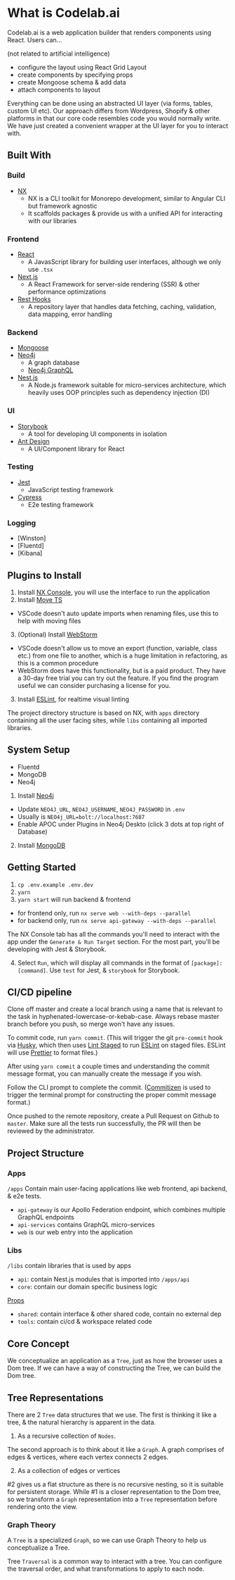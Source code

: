 # What is Codelab.ai

Codelab.ai is a web application builder that renders components using React. Users can...

(not related to artificial intelligence)

- configure the layout using React Grid Layout
- create components by specifying props
- create Mongoose schema & add data
- attach components to layout

Everything can be done using an abstracted UI layer (via forms, tables, custom UI etc). Our approach differs from Wordpress, Shopify & other platforms in that our core code resembles code you would normally write. We have just created a convenient wrapper at the UI layer for you to interact with.

## Built With

### Build

- [NX](https://nx.dev/react)
  - NX is a CLI toolkit for Monorepo development, similar to Angular CLI but framework agnostic
  - It scaffolds packages & provide us with a unified API for interacting with our libraries

### Frontend

- [React](https://reactjs.org)
  - A JavasScript library for building user interfaces, although we only use `.tsx`
- [Next.js](https://nextjs.org)
  - A React Framework for server-side rendering (SSR) & other performance optimizations
- [Rest Hooks](https://resthooks.io)
  - A repository layer that handles data fetching, caching, validation, data mapping, error handling

### Backend

- [Mongoose](https://mongoosejs.com)
- [Neo4j](https://neo4j.com/)
  - A graph database
  - [Neo4j GraphQL](https://grandstack.io/docs/neo4j-graphql-js)
- [Nest.js](https://nestjs.com)
  - A Node.js framework suitable for micro-services architecture, which heavily uses OOP principles such as dependency injection (DI)

### UI

- [Storybook](https://storybook.js.org)
  - A tool for developing UI components in isolation
- [Ant Design](https://ant.design)
  - A UI/Component library for React

### Testing

- [Jest](https://jestjs.io)
  - JavaScript testing framework
- [Cypress](https://www.cypress.io)
  - E2e testing framework

### Logging
- [Winston]
- [Fluentd]
- [Kibana]

## Plugins to Install

1. Install [NX Console](https://marketplace.visualstudio.com/items?itemName=nrwl.angular-console), you will use the interface to run the application
2. Install [Move TS](https://marketplace.visualstudio.com/items?itemName=stringham.move-ts)

- VSCode doesn't auto update imports when renaming files, use this to help with moving files

3. (Optional) Install [WebStorm](https://www.jetbrains.com/webstorm/)

- VSCode doesn't allow us to move an export (function, variable, class etc.) from one file to another, which is a huge limitation in refactoring, as this is a common procedure
- WebStorm does have this functionality, but is a paid product. They have a 30-day free trial you can try out the feature. If you find the program useful we can consider purchasing a license for you.

3. Install [ESLint](https://marketplace.visualstudio.com/items?itemName=dbaeumer.vscode-eslint), for realtime visual linting

The project directory structure is based on NX, with `apps` directory containing all the user facing sites, while `libs` containing all imported libraries.

## System Setup
- Fluentd
- MongoDB
- Neo4j

1. Install [Neo4j](https://neo4j.com/docs/operations-manual/current/installation)
  - Update `NEO4J_URL`, `NEO4J_USERNAME`, `NEO4J_PASSWORD` in `.env`
  - Usually is `NEO4j_URL=bolt://localhost:7687`
  - Enable APOC under Plugins in Neo4j Deskto (click 3 dots at top right of Database)
2. Install [MongoDB](https://docs.mongodb.com/manual/installation/)

## Getting Started

1. `cp .env.example .env.dev`
2. `yarn`
3. `yarn start` will run backend & frontend
  - for frontend only, run `nx serve web --with-deps --parallel`
  - for backend only, run `nx serve api-gateway --with-deps --parallel`

The NX Console tab has all the commands you'll need to interact with the app under the `Generate & Run Target` section. For the most part, you'll be developing with Jest & Storybook.

4. Select `Run`, which will display all commands in the format of `[package]:[command]`. Use `test` for Jest, & `storybook` for Storybook.

## CI/CD pipeline

Clone off master and create a local branch using a name that is relevant to the task in hyphenated-lowercase-or-kebab-case. Always rebase master branch before you push, so merge won't have any issues.

To commit code, run `yarn commit`. (This will trigger the git `pre-commit` hook via [Husky](https://github.com/typicode/husky), which then uses [Lint Staged](https://github.com/okonet/lint-staged) to run [ESLint](https://github.com/eslint/eslint) on staged files. ESLint will use [Prettier](https://github.com/prettier/prettier) to format files.)

After using `yarn commit` a couple times and understanding the commit message format, you can manually create the message if you wish.

Follow the CLI prompt to complete the commit. ([Commitizen](https://github.com/commitizen/cz-cli) is used to trigger the terminal prompt for constructing the proper commit message format.)

Once pushed to the remote repository, create a Pull Request on Github to `master`. Make sure all the tests run successfully, the PR will then be reviewed by the administrator.

## Project Structure

### Apps

`/apps` Contain main user-facing applications like web frontend, api backend, & e2e tests.

- `api-gateway` is our Apollo Federation endpoint, which combines multiple GraphQL endpoints
- `api-services` contains GraphQL micro-services
- `web` is our web entry into the application

### Libs

`/libs` contain libraries that is used by apps

- `api`: contain Nest.js modules that is imported into `/apps/api`
- `core`: contain our domain specific business logic

<!-- [Graph](libs/core/graph/README.md) -->
<!-- [Model](libs/core/model/README.md) -->
<!-- [Node](libs/core/node/README.md) -->

[Props](libs/core/props/README.md)

<!-- [Traversal](libs/core/traversal/README.md) -->
<!-- [Tree](libs/core/tree/README.md) -->

- `shared`: contain interface & other shared code, contain no external dep
- `tools`: contain ci/cd & workspace related code

## Core Concept

We conceptualize an application as a `Tree`, just as how the browser uses a Dom tree. If we can have a way of constructing the Tree, we can build the Dom tree.

## Tree Representations

There are 2 `Tree` data structures that we use. The first is thinking it like a tree, & the natural hierarchy is apparent in the data.

1. As a recursive collection of `Nodes`.

The second approach is to think about it like a `Graph`. A graph comprises of edges & vertices, where each vertex connects 2 edges.

2. As a collection of edges or vertices

#2 gives us a flat structure as there is no recursive nesting, so it is suitable for persistent storage. While #1 is a closer representation to the Dom tree, so we transform a `Graph` representation into a `Tree` representation before rendering onto the view.

### Graph Theory

A `Tree` is a specialized `Graph`, so we can use Graph Theory to help us conceptualize a Tree.

Tree `Traversal` is a common way to interact with a tree. You can configure the traversal order, and what transformations to apply to each node.
